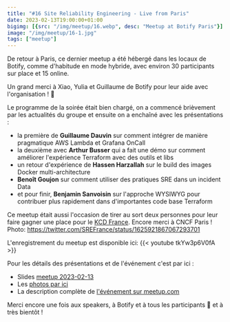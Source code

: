 ```yaml
---
title: "#16 Site Reliability Engineering - Live from Paris"
date: 2023-02-13T19:00:00+01:00
bigimg: [{src: "/img/meetup/16.webp", desc: "Meetup at Botify Paris"}]
image: "/img/meetup/16-1.jpg"
tags: ["meetup"]
---
```


De retour à Paris, ce dernier meetup a été hébergé dans les locaux de Botify, comme d'habitude en mode hybride, avec environ 30 participants sur place et 15 online. 

Un grand merci à Xiao, Yulia et Guillaume de Botify pour leur aide avec l'organisation ! 🙏 

Le programme de la soirée était bien chargé, on a commencé brièvement par les actualités du groupe et ensuite on a enchaîné avec les présentations :

* la première de **Guillaume Dauvin** sur comment intégrer de manière pragmatique AWS Lambda et Grafana OnCall
* la deuxième avec **Arthur Busser** qui a fait une démo sur comment améliorer l'expérience Terraform avec des outils et libs
* un retour d'expérience de **Hassen Harzallah** sur le build des images Docker multi-architecture
* **Benoît Goujon** sur comment utiliser des pratiques SRE dans un incident Data
* et pour finir, **Benjamin Sanvoisin** sur l'approche WYSIWYG pour contribuer plus rapidement dans d'importantes code base Terraform

Ce meetup était aussi l'occasion de tirer au sort deux personnes pour leur faire gagner une place pour le [KCD France](https://www.kcdfrance.fr/). Encore merci à CNCF Paris ! Photo: https://twitter.com/SREFrance/status/1625921867067293701

<!--more-->

L'enregistrement du meetup est disponible ici:
{{< youtube tkYw3p6V0fA >}}


Pour les détails des présentations et de l'événement c'est par ici :

* Slides [meetup 2023-02-13](https://github.com/sre-france/meetups/tree/main/meetups/2023-02-13) 
* Les [photos par ici](https://www.meetup.com/site-reliability-engineering-france/photos/33175386/)
* La description complète de [l'événement sur meetup.com](https://www.meetup.com/site-reliability-engineering-france/photos/33175386/)

Merci encore une fois aux speakers, à Botify et à tous les participants 🙏 et à très bientôt !
